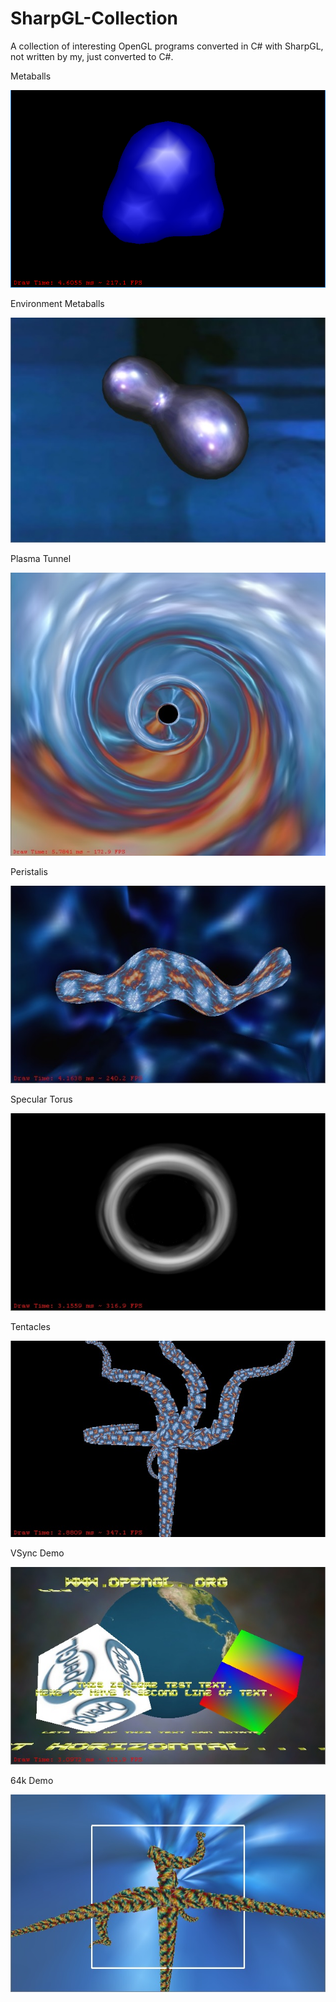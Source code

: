 # SharpGL-Collection

A collection of interesting OpenGL programs converted in C# with SharpGL, not written by my, just converted to C#.

Metaballs

![](SharpGL-MetaBalls/Metaballs1.png)

Environment Metaballs

![](SharpGL-MetaBallsEnviro/MetaBallsEnviro.jpg)

Plasma Tunnel

![](SharpGL-PlasmaTunnel/PlasmaTunnel.jpg)

Peristalis

![](SharpGL-Peristalis/Peristalis.jpg)

Specular Torus

![](SharpGL-SpecularTorus/SpecularTorus.jpg)

Tentacles

![](SharpGL-Tentacles/Tentacles.jpg)

VSync Demo

![](SharpGL-Demo-Vsync/Demo_Vsync.jpg)

64k Demo

![](SharpGL-Demo-64k/Demo_64k.jpg)